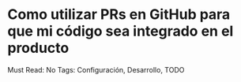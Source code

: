 # Como utilizar PRs en GitHub para que mi código sea integrado en el producto

Must Read: No
Tags: Configuración, Desarrollo, TODO